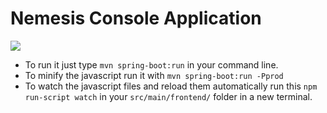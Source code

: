Nemesis Console Application
===========

[![](https://images.microbadger.com/badges/image/nemesis/console.svg)](https://microbadger.com/images/nemesis/console "Nemesis Console Application")

 - To run it just type `mvn spring-boot:run` in your command line.
 - To minify the javascript run it with `mvn spring-boot:run -Pprod`
 - To watch the javascript files and reload them automatically run this `npm run-script watch` in your `src/main/frontend/` folder in a new terminal.
